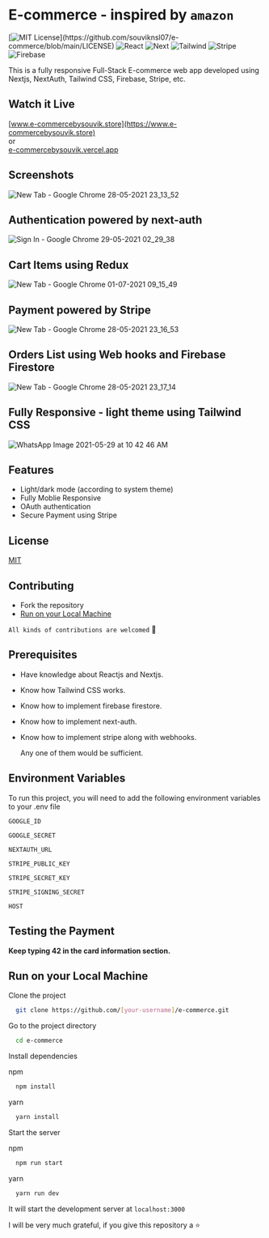 # E-commerce - inspired by `amazon`
[![MIT License](https://img.shields.io/apm/l/atomic-design-ui.svg?)](https://github.com/souviknsl07/e-commerce/blob/main/LICENSE)
![React](https://img.shields.io/badge/react-v17-blue)
![Next](https://img.shields.io/badge/next-v10-yellowgreen)
![Tailwind](https://img.shields.io/badge/tailwindcss-v2-lightgreen)
![Stripe](https://img.shields.io/badge/stripe-v8-pink)
![Firebase](https://img.shields.io/badge/firebase-v8-yellow)

This is a fully responsive Full-Stack E-commerce web app developed using Nextjs, NextAuth, Tailwind CSS, Firebase, Stripe, etc.
## Watch it Live
[www.e-commercebysouvik.store](https://www.e-commercebysouvik.store)<br/>
or<br/>
[e-commercebysouvik.vercel.app](https://e-commercebysouvik.vercel.app)

## Screenshots
![New Tab - Google Chrome 28-05-2021 23_13_52](https://user-images.githubusercontent.com/53038576/120022750-77613f80-c00a-11eb-9b3b-0b4a9d57b760.png)
## Authentication powered by next-auth
![Sign In - Google Chrome 29-05-2021 02_29_38](https://user-images.githubusercontent.com/53038576/120041396-c6689e00-c025-11eb-860c-3a30f75e9679.png)
## Cart Items using Redux
![New Tab - Google Chrome 01-07-2021 09_15_49](https://user-images.githubusercontent.com/53038576/124062016-9dd12b00-da4d-11eb-9a4d-fdce8f6575e5.png)
## Payment powered by Stripe
![New Tab - Google Chrome 28-05-2021 23_16_53](https://user-images.githubusercontent.com/53038576/120027267-c8743200-c010-11eb-91e0-d051fe01592f.png)
## Orders List using Web hooks and Firebase Firestore
![New Tab - Google Chrome 28-05-2021 23_17_14](https://user-images.githubusercontent.com/53038576/120027281-cb6f2280-c010-11eb-9fb0-73bb39d90400.png)
## Fully Responsive - light theme using Tailwind CSS
![WhatsApp Image 2021-05-29 at 10 42 46 AM](https://user-images.githubusercontent.com/53038576/120063018-bb902680-c082-11eb-9ee7-7dd5274a7c37.jpeg)

## Features

- Light/dark mode (according to system theme)
- Fully Moblie Responsive
- OAuth authentication
- Secure Payment using Stripe

## License

[MIT](https://github.com/souviknsl07/e-commerce/blob/main/LICENSE)

## Contributing

- Fork the repository
- [Run on your Local Machine](https://github.com/souviknsl07/e-commerce#run-on-your-local-machine)

`All kinds of contributions are welcomed` 🤝<br/>

## Prerequisites
- Have knowledge about Reactjs and Nextjs.
- Know how Tailwind CSS works.
- Know how to implement firebase firestore.
- Know how to implement next-auth.
- Know how to implement stripe along with webhooks.
  
  Any one of them would be sufficient. 

## Environment Variables

To run this project, you will need to add the following environment variables to your .env file

`GOOGLE_ID`

`GOOGLE_SECRET`

`NEXTAUTH_URL`

`STRIPE_PUBLIC_KEY`

`STRIPE_SECRET_KEY`

`STRIPE_SIGNING_SECRET`

`HOST`

## Testing the Payment
**Keep typing 42 in the card information section.**

## Run on your Local Machine

Clone the project

```bash
  git clone https://github.com/[your-username]/e-commerce.git
```

Go to the project directory

```bash
  cd e-commerce
```

Install dependencies

npm

```bash
  npm install
```
yarn

```bash
  yarn install
```

Start the server

npm

```bash
  npm run start
```
yarn

```bash
  yarn run dev
```

It will start the development server at `localhost:3000`

I will be very much grateful, if you give this repository a ⭐
